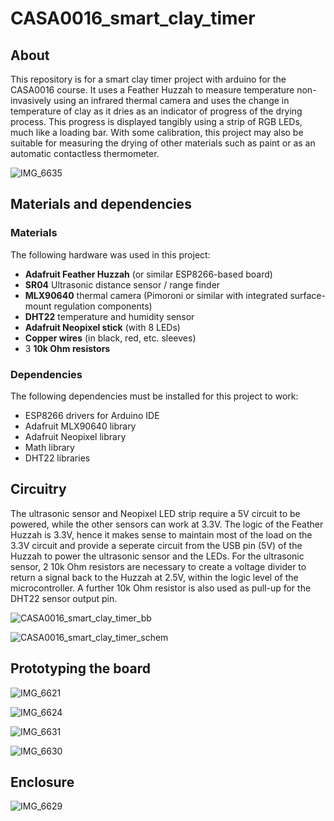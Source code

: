 # CASA0016_smart_clay_timer
## About
This repository is for a smart clay timer project with arduino for the CASA0016 course. It uses a Feather Huzzah to measure temperature non-invasively using an infrared thermal camera and uses the change in temperature of clay as it dries as an indicator of progress of the drying process. This progress is displayed tangibly using a strip of RGB LEDs, much like a loading bar. With some calibration, this project may also be suitable for measuring the drying of other materials such as paint or as an automatic contactless thermometer.

![IMG_6635](https://github.com/ethmacc/CASA0016_smart_clay_timer/assets/60006290/8892c229-0019-418b-b67e-2db27e8d7fab)

## Materials and dependencies
### Materials
The following hardware was used in this project:
- **Adafruit Feather Huzzah** (or similar ESP8266-based board)
- **SR04** Ultrasonic distance sensor / range finder
- **MLX90640** thermal camera (Pimoroni or similar with integrated surface-mount regulation components)
- **DHT22** temperature and humidity sensor
- **Adafruit Neopixel stick** (with 8 LEDs)
- **Copper wires** (in black, red, etc. sleeves)
- 3 **10k Ohm resistors**

### Dependencies
The following dependencies must be installed for this project to work:
- ESP8266 drivers for Arduino IDE
- Adafruit MLX90640 library
- Adafruit Neopixel library
- Math library
- DHT22 libraries

## Circuitry
The ultrasonic sensor and Neopixel LED strip require a 5V circuit to be powered, while the other sensors can work at 3.3V. The logic of the Feather Huzzah is 3.3V, hence it makes sense to maintain most of the load on the 3.3V circuit and provide a seperate circuit from the USB pin (5V) of the Huzzah to power the ultrasonic sensor and the LEDs. For the ultrasonic sensor, 2 10k Ohm resistors are necessary to create a voltage divider to return a signal back to the Huzzah at 2.5V, within the logic level of the microcontroller. A further 10k Ohm resistor is also used as pull-up for the DHT22 sensor output pin.

![CASA0016_smart_clay_timer_bb](https://github.com/ethmacc/CASA0016_smart_clay_timer/assets/60006290/426314c8-7e47-4111-8254-98b834e040ec)

![CASA0016_smart_clay_timer_schem](https://github.com/ethmacc/CASA0016_smart_clay_timer/assets/60006290/63205188-b591-4609-833f-8ae326127e08)

## Prototyping the board

![IMG_6621](https://github.com/ethmacc/CASA0016_smart_clay_timer/assets/60006290/c670622b-afc2-4fd6-87d4-5d68f26da965)

![IMG_6624](https://github.com/ethmacc/CASA0016_smart_clay_timer/assets/60006290/45e6d16f-c744-4ba2-8627-0867a37a305b)

![IMG_6631](https://github.com/ethmacc/CASA0016_smart_clay_timer/assets/60006290/542c5e1c-0caa-4eaf-976d-3aee22248199)

![IMG_6630](https://github.com/ethmacc/CASA0016_smart_clay_timer/assets/60006290/c246ca08-078d-48ed-b230-d804779aac5a)



## Enclosure

![IMG_6629](https://github.com/ethmacc/CASA0016_smart_clay_timer/assets/60006290/1e3b3046-d373-4fd8-bcec-70253299c321)

